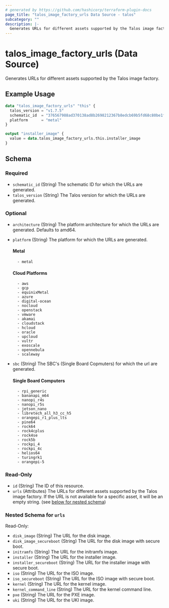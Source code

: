 ```yaml
---
# generated by https://github.com/hashicorp/terraform-plugin-docs
page_title: "talos_image_factory_urls Data Source - talos"
subcategory: ""
description: |-
  Generates URLs for different assets supported by the Talos image factory.
---
```


# talos_image_factory_urls (Data Source)

Generates URLs for different assets supported by the Talos image factory.

## Example Usage

```terraform
data "talos_image_factory_urls" "this" {
  talos_version = "v1.7.5"
  schematic_id  = "376567988ad370138ad8b2698212367b8edcb69b5fd68c80be1f2ec7d603b4ba"
  platform      = "metal"
}

output "installer_image" {
  value = data.talos_image_factory_urls.this.installer_image
}
```

<!-- schema generated by tfplugindocs -->
## Schema

### Required

- `schematic_id` (String) The schematic ID for which the URLs are generated.
- `talos_version` (String) The Talos version for which the URLs are generated.

### Optional

- `architecture` (String) The platform architecture for which the URLs are generated. Defaults to amd64.
- `platform` (String) The platform for which the URLs are generated.

	#### Metal

		- metal

    #### Cloud Platforms
        - aws
        - gcp
        - equinixMetal
        - azure
        - digital-ocean
        - nocloud
        - openstack
        - vmware
        - akamai
        - cloudstack
        - hcloud
        - oracle
        - upcloud
        - vultr
        - exoscale
        - opennebula
        - scaleway
- `sbc` (String) The SBC's (Single Board Copmuters) for which the url are generated.

    #### Single Board Computers
        - rpi_generic
        - bananapi_m64
        - nanopi_r4s
        - nanopi_r5s
        - jetson_nano
        - libretech_all_h3_cc_h5
        - orangepi_r1_plus_lts
        - pine64
        - rock64
        - rock4cplus
        - rock4se
        - rock5b
        - rockpi_4
        - rockpi_4c
        - helios64
        - turingrk1
        - orangepi-5

### Read-Only

- `id` (String) The ID of this resource.
- `urls` (Attributes) The URLs for different assets supported by the Talos image factory. If the URL is not available for a specific asset, it will be an empty string. (see [below for nested schema](#nestedatt--urls))

<a id="nestedatt--urls"></a>
### Nested Schema for `urls`

Read-Only:

- `disk_image` (String) The URL for the disk image.
- `disk_image_secureboot` (String) The URL for the disk image with secure boot.
- `initramfs` (String) The URL for the initramfs image.
- `installer` (String) The URL for the installer image.
- `installer_secureboot` (String) The URL for the installer image with secure boot.
- `iso` (String) The URL for the ISO image.
- `iso_secureboot` (String) The URL for the ISO image with secure boot.
- `kernel` (String) The URL for the kernel image.
- `kernel_command_line` (String) The URL for the kernel command line.
- `pxe` (String) The URL for the PXE image.
- `uki` (String) The URL for the UKI image.
